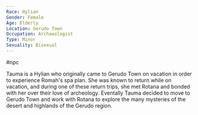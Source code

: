 ```yaml
---
Race: Hylian
Gender: Female
Age: Elderly
Location: Gerudo Town
Occupation: Archaeologist
Type: Minor
Sexuality: Bisexual
---
```

#npc 

Tauma is a Hylian who originally came to Gerudo Town on vacation in order to experience Romah's spa plan. She was known to return while on vacation, and during one of these return trips, she met Rotana and bonded with her over their love of archeology. Eventally Tauma decided to move to Gerudo Town and work with Rotana to explore the many mysteries of the desert and highlands of the Gerudo region.
